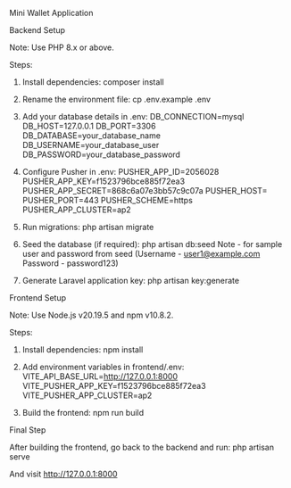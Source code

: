Mini Wallet Application

Backend Setup

Note: Use PHP 8.x or above.

Steps:

1.  Install dependencies: composer install

2.  Rename the environment file: cp .env.example .env

3.  Add your database details in .env: DB_CONNECTION=mysql
    DB_HOST=127.0.0.1 DB_PORT=3306 DB_DATABASE=your_database_name
    DB_USERNAME=your_database_user DB_PASSWORD=your_database_password

4.  Configure Pusher in .env: PUSHER_APP_ID=2056028
    PUSHER_APP_KEY=f1523796bce885f72ea3
    PUSHER_APP_SECRET=868c6a07e3bb57c9c07a PUSHER_HOST= PUSHER_PORT=443
    PUSHER_SCHEME=https PUSHER_APP_CLUSTER=ap2

5.  Run migrations: php artisan migrate

6.  Seed the database (if required): php artisan db:seed Note - for
    sample user and password from seed (Username - user1@example.com
    Password - password123)

7.  Generate Laravel application key: php artisan key:generate

Frontend Setup

Note: Use Node.js v20.19.5 and npm v10.8.2.

Steps:

1.  Install dependencies: npm install

2.  Add environment variables in frontend/.env:
    VITE_API_BASE_URL=http://127.0.0.1:8000
    VITE_PUSHER_APP_KEY=f1523796bce885f72ea3 VITE_PUSHER_APP_CLUSTER=ap2

3.  Build the frontend: npm run build

Final Step

After building the frontend, go back to the backend and run: php artisan
serve

And visit http://127.0.0.1:8000
